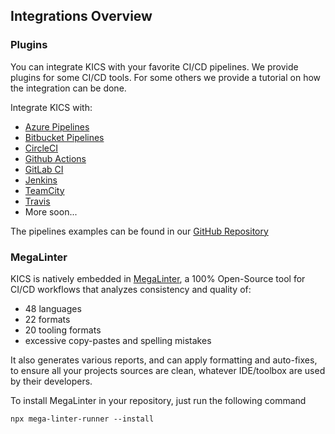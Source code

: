 ## Integrations Overview

### Plugins

You can integrate KICS with your favorite CI/CD pipelines.
We provide plugins for some CI/CD tools. For some others we provide a tutorial on how the integration can be done.

Integrate KICS with:

- [Azure Pipelines](integrations_azurepipelines.md)
- [Bitbucket Pipelines](integrations_bitbucketpipelines.md)
- [CircleCI](integrations_circleci.md)
- [Github Actions](integrations_ghactions.md)
- [GitLab CI](integrations_gitlabci.md)
- [Jenkins](integrations_jenkins.md)
- [TeamCity](integrations_teamcity.md)
- [Travis](integrations_travisci.md)
- More soon...

The pipelines examples can be found in our [GitHub Repository](https://github.com/Checkmarx/kics/tree/master/examples)

### MegaLinter

KICS is natively embedded in [MegaLinter](https://megalinter.github.io/), a 100% Open-Source tool for CI/CD workflows that analyzes consistency and quality of:

- 48 languages
- 22 formats
- 20 tooling formats 
- excessive copy-pastes and spelling mistakes 
 
It also generates various reports, and can apply formatting and auto-fixes, to ensure all your projects sources are clean, whatever IDE/toolbox are used by their developers.

To install MegaLinter in your repository, just run the following command

`npx mega-linter-runner --install`
